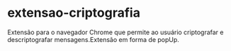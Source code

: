 # extensao-criptografia
 Extensão para o navegador Chrome que permite ao usuário criptografar e descriptografar mensagens.Extensão em forma de popUp.
